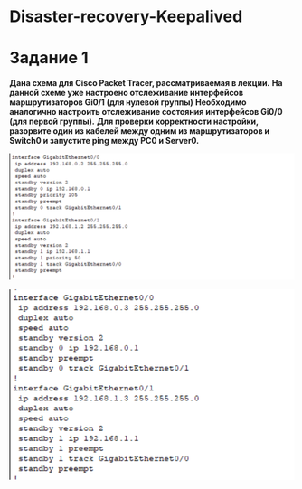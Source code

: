 # Disaster-recovery-Keepalived

# Задание 1
**Дана схема для Cisco Packet Tracer, рассматриваемая в лекции.**
**На данной схеме уже настроено отслеживание интерфейсов маршрутизаторов Gi0/1 (для нулевой группы)**
**Необходимо аналогично настроить отслеживание состояния интерфейсов Gi0/0 (для первой группы).**
**Для проверки корректности настройки, разорвите один из кабелей между одним из маршрутизаторов и Switch0 и запустите ping между PC0 и Server0.**

![Router-1](https://github.com/AlexandeAbel/Disaster-recovery-Keepalived/blob/main/img/1.1.jpeg)

![Router-2](https://github.com/AlexandeAbel/Disaster-recovery-Keepalived/blob/main/img/1.2.jpeg)